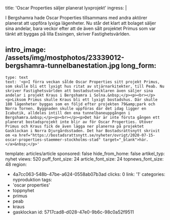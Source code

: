title: 'Oscar Properties säljer planerat lyxprojekt'
ingress: |
  <p>I Bergshamra hade Oscar Properties tillsammans med andra aktörer planerat att uppföra lyxiga lägenheter. Nu står det klart att bolaget säljer sina andelar, bara veckor efter att de även sålt projektet Primus som var tänkt att byggas på lilla Essingen, skriver Fastighetsvärlden.
  </p>
  
intro_image: /assets/img/mostphotos/23339012-bergshamra-tunnelbanestation.jpg
long_form:
  -
    type: text
    text: '<p>I förra veckan sålde Oscar Properties sitt projekt Primus, som skulle bli ett lyxigt hus ritat av stjärnarkitekter, till Peab. Nu skriver Fastighetsvärlden att bostadsutvecklaren även säljer sina andelar i projekt Kraus i Bergshamra i Solna.&nbsp;</p><p><br></p><p>Liksom Primus skulle Kraus bli ett lyxigt bostadshus. Där skulle 180 lägenheter byggas som en följd efter projekten 79&amp;park och Norra Tornen. Byggnaden skulle uppföras där det idag ligger en Icabutik, alldeles intill den ena tunnelbaneuppgången i Bergshamra.&nbsp;</p><p><br></p><p>Det här är inte första gången ett planerat bostadsprojekt inte blir av för Oscar Properties. Utöver Primus och Kraus fick de även lägga ner planerna på projektet Gasklockan i Norra Djurgårdsstaden. Det har Bostadsrättsnytt skrivit om <a href="https://bostadsrattsnytt.se/nyheter/ovrigt/2020-07-15-oscar-properties-staemmer-stockholms-stad" target="_blank">här.</a>&nbsp;</p>'
template: articles/article
sponsored: false
hide_from_home: false
artikel_typ: nyhet
views: 520
puff_font_size: 24
article_font_size: 24
topnews_font_size: 48
region:
  - 4a7cc063-548b-47be-a624-0558ab07b3ad
clicks: 0
link: '1'
categories: nyproduktion
tags:
  - 'oscar properties'
  - toppnyhet
  - primus
  - peab
  - kraus
  - gasklockan
id: 5717cad8-d028-47e0-9b6c-98c0a52f9511
